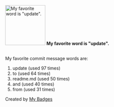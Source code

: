 <img src="https://github.com/my-badges/my-badges/blob/master/src/all-badges/favorite-word/favorite-word.png?raw=true" alt="My favorite word is &quot;update&quot;." title="My favorite word is &quot;update&quot;." width="128">
<strong>My favorite word is &quot;update&quot;.</strong>
<br><br>

My favorite commit message words are:

1. update (used 97 times)
2. to (used 64 times)
3. readme.md (used 50 times)
4. and (used 40 times)
5. from (used 31 times)


Created by <a href="https://github.com/my-badges/my-badges">My Badges</a>